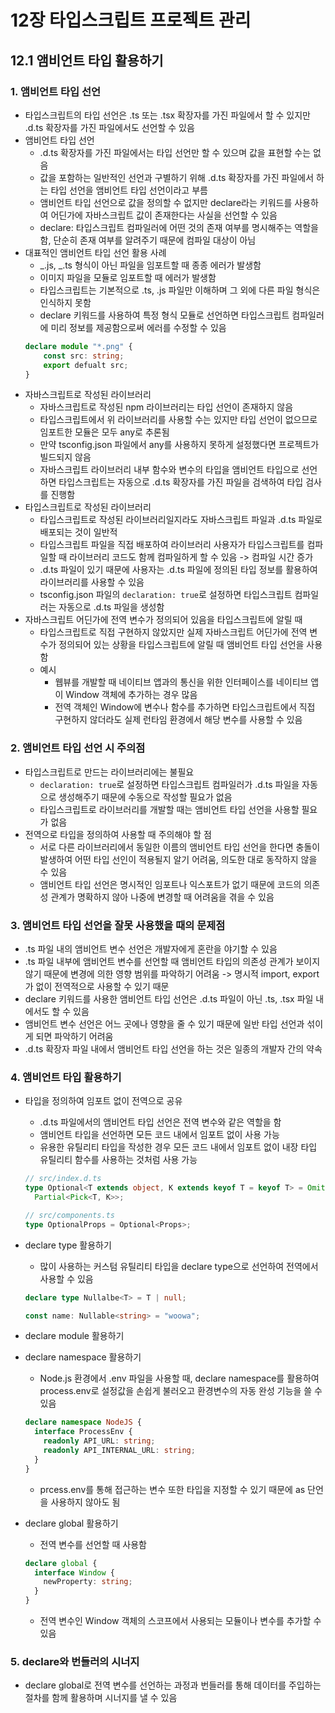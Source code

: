 # 12장 타입스크립트 프로젝트 관리

## 12.1 앰비언트 타입 활용하기

### 1. 앰비언트 타입 선언

- 타입스크립트의 타입 선언은 .ts 또는 .tsx 확장자를 가진 파일에서 할 수 있지만 .d.ts 확장자를 가진 파일에서도 선언할 수 있음
- 앰비언트 타입 선언
  - .d.ts 확장자를 가진 파일에서는 타입 선언만 할 수 있으며 값을 표현할 수는 없음
  - 값을 포함하는 일반적인 선언과 구별하기 위해 .d.ts 확장자를 가진 파일에서 하는 타입 선언을 앰비언트 타입 선언이라고 부름
  - 앰비언트 타입 선언으로 값을 정의할 수 없지만 declare라는 키워드를 사용하여 어딘가에 자바스크립트 값이 존재한다는 사실을 선언할 수 있음
  - declare: 타입스크립트 컴파일러에 어떤 것의 존재 여부를 명시해주는 역할을 함, 단순히 존재 여부를 알려주기 때문에 컴파일 대상이 아님
- 대표적인 앰비언트 타입 선언 활용 사례
  - _.js, _.ts 형식이 아닌 파일을 임포트할 때 종종 에러가 발생함
  - 이미지 파일을 모듈로 임포트할 때 에러가 발생함
  - 타입스크립트는 기본적으로 .ts, .js 파일만 이해하며 그 외에 다른 파일 형식은 인식하지 못함
  - declare 키워드를 사용하여 특정 형식 모듈로 선언하면 타입스크립트 컴파일러에 미리 정보를 제공함으로써 에러를 수정할 수 있음
  ```ts
  declare module "*.png" {
      const src: string;
      export defualt src;
  }
  ```
- 자바스크립트로 작성된 라이브러리
  - 자바스크립트로 작성된 npm 라이브러리는 타입 선언이 존재하지 않음
  - 타입스크립트에서 위 라이브러리를 사용할 수는 있지만 타입 선언이 없으므로 임포트한 모듈은 모두 any로 추론됨
  - 만약 tsconfig.json 파일에서 any를 사용하지 못하게 설정했다면 프로젝트가 빌드되지 않음
  - 자바스크립트 라이브러리 내부 함수와 변수의 타입을 앰비언트 타입으로 선언하면 타입스크립트는 자동으로 .d.ts 확장자를 가진 파일을 검색하여 타입 검사를 진행함
- 타입스크립트로 작성된 라이브러리
  - 타입스크립트로 작성된 라이브러리일지라도 자바스크립트 파일과 .d.ts 파일로 배포되는 것이 일반적
  - 타입스크립트 파일을 직접 배포하여 라이브러리 사용자가 타입스크립트를 컴파일할 때 라이브러리 코드도 함께 컴파일하게 할 수 있음 -> 컴파일 시간 증가
  - .d.ts 파일이 있기 때문에 사용자는 .d.ts 파일에 정의된 타입 정보를 활용하여 라이브러리를 사용할 수 있음
  - tsconfig.json 파일의 `declaration: true`로 설정하면 타입스크립트 컴파일러는 자동으로 .d.ts 파일을 생성함
- 자바스크립트 어딘가에 전역 변수가 정의되어 있음을 타입스크립트에 알릴 때
  - 타입스크립트로 직접 구현하지 않았지만 실제 자바스크립트 어딘가에 전역 변수가 정의되어 있는 상황을 타입스크립트에 알릴 때 앰비언트 타입 선언을 사용함
  - 예시
    - 웹뷰를 개발할 때 네이티브 앱과의 통신을 위한 인터페이스를 네이티브 앱이 Window 객체에 추가하는 경우 많음
    - 전역 객체인 Window에 변수나 함수를 추가하면 타입스크립트에서 직접 구현하지 않더라도 실제 런타임 환경에서 해당 변수를 사용할 수 있음

### 2. 앰비언트 타입 선언 시 주의점

- 타입스크립트로 만드는 라이브러리에는 불필요
  - `declaration: true`로 설정하면 타입스크립트 컴파일러가 .d.ts 파일을 자동으로 생성해주기 때문에 수동으로 작성할 필요가 없음
  - 타입스크립트로 라이브러리를 개발할 때는 앰비언트 타입 선언을 사용할 필요가 없음
- 전역으로 타입을 정의하여 사용할 때 주의해야 할 점
  - 서로 다른 라이브러리에서 동일한 이름의 앰비언트 타입 선언을 한다면 충돌이 발생하여 어떤 타입 선인이 적용될지 알기 어려움, 의도한 대로 동작하지 않을 수 있음
  - 앰비언트 타입 선언은 명시적인 임포트나 익스포트가 없기 때문에 코드의 의존성 관계가 명확하지 않아 나중에 변경할 때 어려움을 겪을 수 있음

### 3. 앰비언트 타입 선언을 잘못 사용했을 때의 문제점

- .ts 파일 내의 앰비언트 변수 선언은 개발자에게 혼란을 야기할 수 있음
- .ts 파일 내부에 앰비언트 변수를 선언할 때 앰비언트 타입의 의존성 관계가 보이지 않기 때문에 변경에 의한 영향 범위를 파악하기 어려움 -> 명시적 import, export가 없이 전역적으로 사용할 수 있기 때문
- declare 키워드를 사용한 앰비언트 타입 선언은 .d.ts 파일이 아닌 .ts, .tsx 파일 내에서도 할 수 있음
- 앰비언트 변수 선언은 어느 곳에나 영향을 줄 수 있기 때문에 일반 타입 선언과 섞이게 되면 파악하기 어려움
- .d.ts 확장자 파일 내에서 앰비언트 타입 선언을 하는 것은 일종의 개발자 간의 약속

### 4. 앰비언트 타입 활용하기

- 타입을 정의하여 임포트 없이 전역으로 공유

  - .d.ts 파일에서의 앰비언트 타입 선언은 전역 변수와 같은 역할을 함
  - 앰비언트 타입을 선언하면 모든 코드 내에서 임포트 없이 사용 가능
  - 유용한 유틸리티 타입을 작성한 경우 모든 코드 내에서 임포트 없이 내장 타입 유틸리티 함수를 사용하는 것처럼 사용 가능

  ```ts
  // src/index.d.ts
  type Optional<T extends object, K extends keyof T = keyof T> = Omit<T, K> &
    Partial<Pick<T, K>>;

  // src/components.ts
  type OptionalProps = Optional<Props>;
  ```

- declare type 활용하기

  - 많이 사용하는 커스텀 유틸리티 타입을 declare type으로 선언하여 전역에서 사용할 수 있음

  ```ts
  declare type Nullalbe<T> = T | null;

  const name: Nullable<string> = "woowa";
  ```

- declare module 활용하기

- declare namespace 활용하기
  - Node.js 환경에서 .env 파일을 사용할 때, declare namespace를 활용하여 process.env로 설정값을 손쉽게 불러오고 환경변수의 자동 완성 기능을 쓸 수 있음
  ```ts
  declare namespace NodeJS {
    interface ProcessEnv {
      readonly API_URL: string;
      readonly API_INTERNAL_URL: string;
    }
  }
  ```
  - prcess.env를 통해 접근하는 변수 또한 타입을 지정할 수 있기 때문에 as 단언을 사용하지 않아도 됨
- declare global 활용하기
  - 전역 변수를 선언할 때 사용함
  ```ts
  declare global {
    interface Window {
      newProperty: string;
    }
  }
  ```
  - 전역 변수인 Window 객체의 스코프에서 사용되는 모듈이나 변수를 추가할 수 있음

### 5. declare와 번들러의 시너지

- declare global로 전역 변수를 선언하는 과정과 번들러를 통해 데이터를 주입하는 절차를 함께 활용하며 시너지를 낼 수 있음
